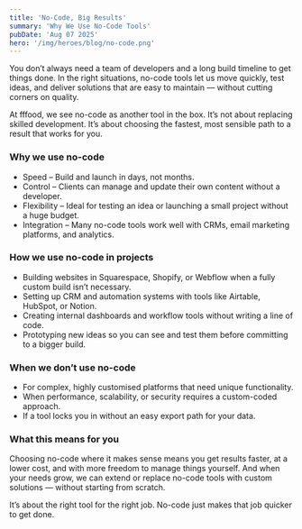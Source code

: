 ```yaml
---
title: 'No-Code, Big Results'
summary: 'Why We Use No-Code Tools'
pubDate: 'Aug 07 2025'
hero: '/img/heroes/blog/no-code.png'
---
```

<div class="u-p-first-child">
You don’t always need a team of developers and a long build timeline to get things done. In the right situations, no-code tools let us move quickly, test ideas, and deliver solutions that are easy to maintain — without cutting corners on quality.
</div>

At fffood, we see no-code as another tool in the box. It’s not about replacing skilled development. It’s about choosing the fastest, most sensible path to a result that works for you.

### Why we use no-code

- Speed – Build and launch in days, not months.
- Control – Clients can manage and update their own content without a developer.
- Flexibility – Ideal for testing an idea or launching a small project without a huge budget.
- Integration – Many no-code tools work well with CRMs, email marketing platforms, and analytics.

### How we use no-code in projects

- Building websites in Squarespace, Shopify, or Webflow when a fully custom build isn’t necessary.
- Setting up CRM and automation systems with tools like Airtable, HubSpot, or Notion.
- Creating internal dashboards and workflow tools without writing a line of code.
- Prototyping new ideas so you can see and test them before committing to a bigger build.

### When we don’t use no-code

- For complex, highly customised platforms that need unique functionality.
- When performance, scalability, or security requires a custom-coded approach.
- If a tool locks you in without an easy export path for your data.

### What this means for you

Choosing no-code where it makes sense means you get results faster, at a lower cost, and with more freedom to manage things yourself. And when your needs grow, we can extend or replace no-code tools with custom solutions — without starting from scratch.

It’s about the right tool for the right job. No-code just makes that job quicker to get done.
